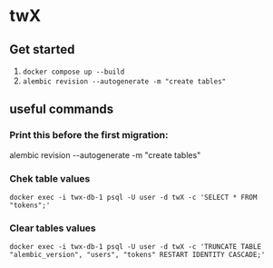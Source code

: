 # twX

## Get started

1. `docker compose up --build`
2. `alembic revision --autogenerate -m "create tables"`







## useful commands

### Print this before the first migration:
alembic revision --autogenerate -m "create tables"

### Chek table values
`docker exec -i twx-db-1 psql -U user -d twX -c 'SELECT * FROM "tokens";'`

### Clear tables values
`docker exec -i twx-db-1 psql -U user -d twX -c 'TRUNCATE TABLE "alembic_version", "users", "tokens" RESTART IDENTITY CASCADE;'`
